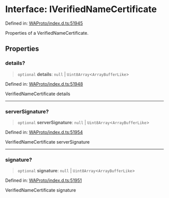 # Interface: IVerifiedNameCertificate

Defined in: [WAProto/index.d.ts:51945](https://github.com/Fokusdotid/bail/blob/c004679536d41fcf32da31cecf70d3991dfa31b5/WAProto/index.d.ts#L51945)

Properties of a VerifiedNameCertificate.

## Properties

### details?

> `optional` **details**: `null` \| `Uint8Array`\<`ArrayBufferLike`\>

Defined in: [WAProto/index.d.ts:51948](https://github.com/Fokusdotid/bail/blob/c004679536d41fcf32da31cecf70d3991dfa31b5/WAProto/index.d.ts#L51948)

VerifiedNameCertificate details

***

### serverSignature?

> `optional` **serverSignature**: `null` \| `Uint8Array`\<`ArrayBufferLike`\>

Defined in: [WAProto/index.d.ts:51954](https://github.com/Fokusdotid/bail/blob/c004679536d41fcf32da31cecf70d3991dfa31b5/WAProto/index.d.ts#L51954)

VerifiedNameCertificate serverSignature

***

### signature?

> `optional` **signature**: `null` \| `Uint8Array`\<`ArrayBufferLike`\>

Defined in: [WAProto/index.d.ts:51951](https://github.com/Fokusdotid/bail/blob/c004679536d41fcf32da31cecf70d3991dfa31b5/WAProto/index.d.ts#L51951)

VerifiedNameCertificate signature
